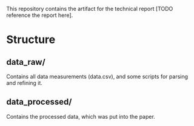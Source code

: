 This repository contains the artifact for the technical report [TODO reference the report here].

# Structure

## data_raw/

Contains all data measurements (data.csv), and some scripts for parsing and refining it.

## data_processed/

Contains the processed data, which was put into the paper.


